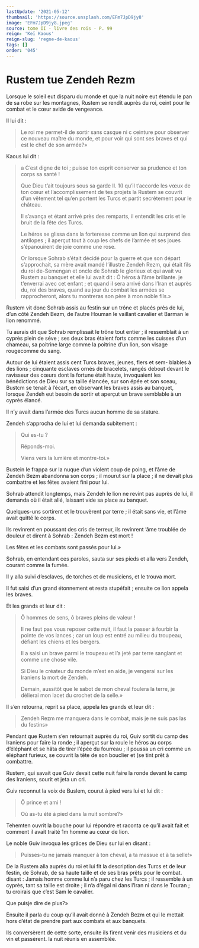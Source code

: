 ```yaml
---
lastUpdate: '2021-05-12'
thumbnail: 'https://source.unsplash.com/EFm7JpD9jy8'
image: 'EFm7JpD9jy8.jpeg'
source: tome II - livre des rois - P. 99
reign: 'Keï Kaous'
reign-slug: 'regne-de-kaous'
tags: []
order: '045'
---
```


# Rustem tue Zendeh Rezm

Lorsque le soleil eut disparu du monde et que la nuit noire eut étendu le pan de sa robe sur les montagnes, Rustem se rendit auprès du roi, ceint pour le combat et le cœur avide de vengeance.

Il lui dit :

> Le roi me permet-il de sortir sans casque ni c ceinture pour observer ce nouveau maître du monde, et pour voir qui sont ses braves et qui est le chef de son armée?»

Kaous lui dit :

> a C’est digne de toi ; puisse ton esprit conserver sa prudence et ton corps sa santé !
>
> Que Dieu t’ait toujours sous sa garde Il. 1(I qu’il t’accorde les vœux de ton cœur et l’accomplissement de tes projets la Rustem se couvrit d’un vêtement tel qu’en portent les Turcs et partit secrètement pour le château.
>
> Il s’avança et étant arrivé près des remparts, il entendit les cris et le bruit de la fête des Turcs.
>
> Le héros se glissa dans la forteresse comme un lion qui surprend des antilopes ; il aperçut tout à coup les chefs de l’armée et ses joues s’épanouirent de joie comme une rose.
>
> Or lorsque Sohrab s’était décidé pour la guerre et que son départ s’approchait, sa mère avait mandé l’illustre Zendeh Rezm, qui était fils du roi de-Semengan et oncle de Sohrab le glorieux et qui avait vu Rustem au banquet et elle lui avait dit : Ô héros à l’âme brillante. je t’enverrai avec cet enfant ; et quand il sera arrivé dans l’Iran et auprès du, roi des braves, quand au jour du combat les armées se rapprocheront, alors tu montreras son père à mon noble fils.»

Rustem vit donc Sohrab assis au festin sur un trône et placés près de lui, d’un côté Zendeh Bezm, de l’autre Houman le vaillant cavalier et Barman le lion renommé.

Tu aurais dit que Sohrab remplissait le trône tout entier ; il ressemblait à un cyprès plein de séve ; ses deux bras étaient forts comme les cuisses d’un chameau, sa poitrine large comme la poitrine d’un lion, son visage rougecomme du sang.

Autour de lui étaient assis cent Turcs braves, jeunes, fiers et sem- blables à des lions ; cinquante esclaves ornés de bracelets, rangés debout devant le ravisseur des cœurs dont la fortune était haute, invoquaient les bénédictions de Dieu sur sa taille élancée, sur son épée et son sceau, Bustcm se tenait à l’écart, en observant les braves assis au banquet, lorsque Zendeh eut besoin de sortir et aperçut un brave semblable à un cyprès élancé.

Il n’y avait dans l’armée des Turcs aucun homme de sa stature.

Zendeh s’approcha de lui et lui demanda subitement :

> Qui es-tu ?
>
> Réponds-moi.
>
> Viens vers la lumière et montre-toi.»

Bustein le frappa sur la nuque d’un violent coup de poing, et l’âme de Zendeh Bezm abandonna son corps ; il mourut sur la place ; il ne devait plus combattre et les fêtes avaient fini pour lui.

Sohrab attendit longtemps, mais Zendeh le lion ne revint pas auprès de lui, il demanda où il était allé, laissant vide sa place au banquet.

Quelques-uns sortirent et le trouvèrent par terre ; il était sans vie, et l’âme avait quitté le corps.

Ils revinrent en poussant des cris de terreur, ils revinrent ’âme troublée de douleur et dirent à Sohrab : Zendeh Bezm est mort !

Les fêtes et les combats sont passés pour lui.»

Sohrab, en entendant ces paroles, sauta sur ses pieds et alla vers Zendeh, courant comme la fumée.

Il y alla suivi d’esclaves, de torches et de musiciens, et le trouva mort.

Il fut saisi d’un grand étonnement et resta stupéfait ; ensuite ce lion appela les braves.

Et les grands et leur dit :

> Ô hommes de sens, ô braves pleins de valeur !
>
> Il ne faut pas vous reposer cette nuit, il faut la passer à fourbir la pointe de vos lances ; car un loup est entré au milieu du troupeau, défiant les chiens et les bergers.
>
> Il a saisi un brave parmi le troupeau et l’a jeté par terre sanglant et comme une chose vile.
>
> Si Dieu le créateur du monde m’est en aide, je vengerai sur les Iraniens la mort de Zendeh.
>
> Demain, aussitôt que le sabot de mon cheval foulera la terre, je délierai mon lacet du crochet de la selle.»

Il s’en retourna, reprit sa place, appela les grands et leur dit :

> Zendeh Rezm me manquera dans le combat, mais je ne suis pas las du festins»

Pendant que Rustem s’en retournait auprès du roi, Guiv sortit du camp des Iraniens pour faire la ronde ; il aperçut sur la roule le héros au corps d’éléphant et se hâta de tirer l’épée du fourreau ; il poussa un cri comme un éléphant furieux, se couvrit la tête de son bouclier et (se tint prêt à combattre.

Rustem, qui savait que Guiv devait cette nuit faire la ronde devant le camp des Iraniens, sourit et jeta un cri.

Guiv reconnut la voix de Buslem, courut à pied vers lui et lui dit :

> Ô prince et ami !
>
> Où as-tu été à pied dans la nuit sombre?»

Tehemten ouvrit la bouche pour lui répondre et raconta ce qu’il avait fait et comment il avait traité
1m homme au cœur de lion.

Le noble Guiv invoqua les grâces de Dieu sur lui en disant :

> Puisses-tu ne jamais manquer à ton cheval, à ta massue et à ta selle!»

De la Rustem alla auprès du roi et lui fit la description des Turcs et de leur festin, de Sohrab, de sa haute taille et de ses bras prêts pour le combat. disant : Jamais homme comme lui n’a paru chez les Turcs ; il ressemble à un cyprès, tant sa taille est droite ; il n’a d’égal ni dans l’Iran ni dans le Touran ; tu croirais que c’est Sam le cavalier.

Que puisje dire de plus?»

Ensuite il parla du coup qu’il avait donné à Zendeh Bezm et qui le mettait hors d’état de prendre part aux combats et aux banquets.

Ils conversèrent de cette sorte, ensuite ils firent venir des musiciens et du vin et passèrent. la nuit réunis en assemblée.
